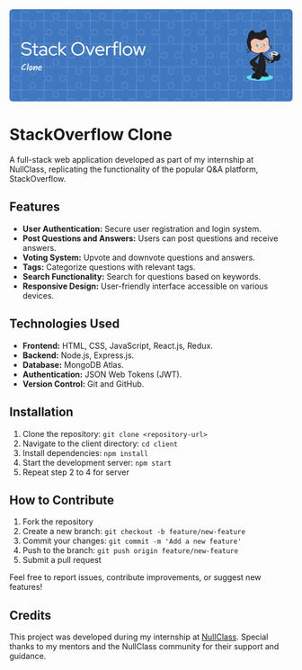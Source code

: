 <img src = "./client/public/github-header-image.png" />

# StackOverflow Clone

A full-stack web application developed as part of my internship at NullClass, replicating the functionality of the popular Q&A platform, StackOverflow.

## Features

- **User Authentication:** Secure user registration and login system.
- **Post Questions and Answers:** Users can post questions and receive answers.
- **Voting System:** Upvote and downvote questions and answers.
- **Tags:** Categorize questions with relevant tags.
- **Search Functionality:** Search for questions based on keywords.
- **Responsive Design:** User-friendly interface accessible on various devices.

## Technologies Used

- **Frontend:** HTML, CSS, JavaScript, React.js, Redux.
- **Backend:** Node.js, Express.js.
- **Database:** MongoDB Atlas.
- **Authentication:** JSON Web Tokens (JWT).
- **Version Control:** Git and GitHub.

## Installation

1. Clone the repository: `git clone <repository-url>`
2. Navigate to the client directory: `cd client`
3. Install dependencies: `npm install`
4. Start the development server: `npm start`
5. Repeat step 2 to 4 for server



## How to Contribute

1. Fork the repository
2. Create a new branch: `git checkout -b feature/new-feature`
3. Commit your changes: `git commit -m 'Add a new feature'`
4. Push to the branch: `git push origin feature/new-feature`
5. Submit a pull request

Feel free to report issues, contribute improvements, or suggest new features!

## Credits

This project was developed during my internship at [NullClass](https://www.nullclass.com/). Special thanks to my mentors and the NullClass community for their support and guidance.


